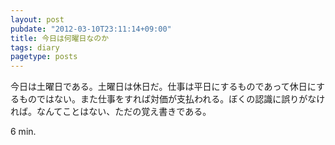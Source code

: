 ```yaml
---
layout: post
pubdate: "2012-03-10T23:11:14+09:00"
title: 今日は何曜日なのか
tags: diary
pagetype: posts
---
```

今日は土曜日である。土曜日は休日だ。仕事は平日にするものであって休日にするものではない。また仕事をすれば対価が支払われる。ぼくの認識に誤りがなければ。なんてことはない、ただの覚え書きである。

6 min.
